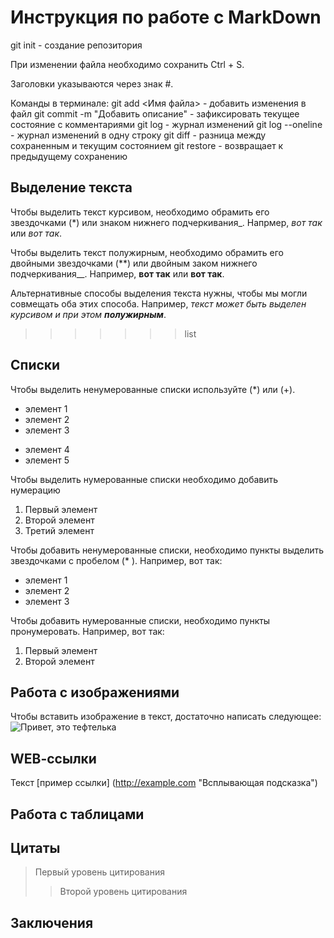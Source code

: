 # Инструкция по работе с MarkDown
git init - создание репозитория

При изменении файла необходимо сохранить Ctrl + S.

Заголовки указываются через знак #.

Команды в терминале:
git add <Имя файла> - добавить изменения в файл
git commit -m "Добавить описание" - зафиксировать текущее состояние с комментариями
git log - журнал изменений
git log --oneline - журнал изменений в одну строку
git diff - разница между сохраненным и текущим состоянием
git restore - возвращает к предыдущему сохранению


## Выделение текста 

Чтобы выделить текст курсивом, необходимо обрамить его звездочками (*) или знаком нижнего подчеркивания_. Напрмер, *вот так* или _вот так_.

Чтобы выделить текст полужирным, необходимо обрамить его двойными звездочками (**) или двойным заком нижнего подчеркивания__. Например, **вот так** или __вот так__.

Альтернативные способы выделения текста нужны, чтобы мы могли совмещать оба этих способа. Например, _текст может быть выделен курсивом и при этом **полужирным**_.
>>>>>>> list


## Списки
Чтобы выделить ненумерованные списки используйте (*) или (+).
* элемент 1
* элемент 2
* элемент 3
+ элемент 4
+ элемент 5

Чтобы выделить нумерованные списки необходимо добавить нумерацию
1. Первый элемент
2. Второй элемент
3. Третий элемент



Чтобы добавить ненумерованные списки, необходимо пункты выделить звездочками с пробелом (* ). Например, вот так:
* элемент 1
* элемент 2
* элемент 3

Чтобы добавить нумерованные списки, необходимо пункты пронумеровать. Например, вот так:
1. Первый элемент
2. Второй элемент

## Работа с изображениями

Чтобы вставить изображение в текст, достаточно написать следующее:
![Привет, это тефтелька](teftelka.jpg)

## WEB-cсылки
Текст [пример ссылки] (http://example.com "Всплывающая подсказка")

## Работа с таблицами

## Цитаты
> Первый уровень цитирования
>> Второй уровень цитирования

## Заключения
